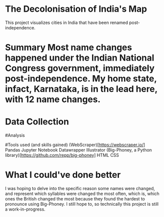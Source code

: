 # The Decolonisation of India's Map
This project visualizes cities in India that have been renamed post-independence. 

# Summary Most name changes happened under the Indian National Congress government, immediately post-independence. My home state, infact, Karnataka, is in the lead here, with 12 name changes. 

# Data Collection

#Analysis

#Tools used (and skills gained)
(WebScraper)[https://webscraper.io/]
Pandas
Jupyter Notebook
Datawrapper
Illustrator
(Big-Phoney, a Python library)[https://github.com/repp/big-phoney]
HTML
CSS 

# What I could've done better
I was hoping to delve into the specific reason some names were changed, and represent which syllables were changed the most often, which is, which ones the British changed the most because they found the hardest to pronounce using Big-Phoney. I still hope to, so technically this project is still a work-in-progress. 

